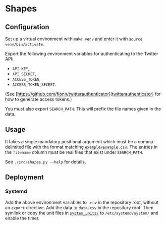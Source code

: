 # Shapes

## Configuration

Set up a virtual environment with `make venv` and enter it with `source venv/bin/activate`.

Export the following environment variables for authenticating to the Twitter API:
* `API_KEY`,
* `API_SECRET`,
* `ACCESS_TOKEN`,
* `ACCESS_TOKEN_SECRET`.

(See [https://github.com/fionn/twitterauthenticator](twitterauthenticator) for how to generate access tokens.)

You must also export `SEARCH_PATH`. This will prefix the file names given in the data.

## Usage

It takes a single mandatory positional argument which must be a comma-delimited file with the format matching [`example/example.csv`](example/example.csv).
The entries in the `filename` column must be real files that exist under `SEARCH_PATH`.

See `./src/shapes.py --help` for details.

## Deployment

### Systemd

Add the above environment variables to `.env` in the repository root, without an `export` directive.
Add the data to `data.csv` in the repository root.
Then symlink or copy the unit files in [`system_units/`](system_units/) to `/etc/systemd/system/` and enable the timer.

